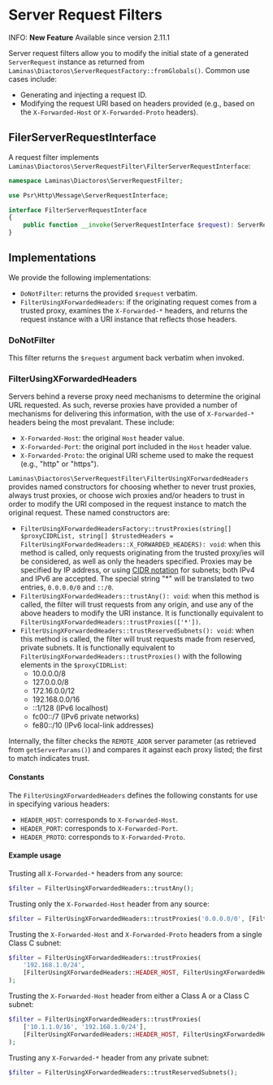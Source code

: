 # Server Request Filters

INFO: **New Feature**
Available since version 2.11.1

Server request filters allow you to modify the initial state of a generated `ServerRequest` instance as returned from `Laminas\Diactoros\ServerRequestFactory::fromGlobals()`.
Common use cases include:

- Generating and injecting a request ID.
- Modifying the request URI based on headers provided (e.g., based on the `X-Forwarded-Host` or `X-Forwarded-Proto` headers).

## FilerServerRequestInterface

A request filter implements `Laminas\Diactoros\ServerRequestFilter\FilterServerRequestInterface`:

```php
namespace Laminas\Diactoros\ServerRequestFilter;

use Psr\Http\Message\ServerRequestInterface;

interface FilterServerRequestInterface
{
    public function __invoke(ServerRequestInterface $request): ServerRequestInterface;
}
```

## Implementations

We provide the following implementations:

- `DoNotFilter`: returns the provided `$request` verbatim.
- `FilterUsingXForwardedHeaders`: if the originating request comes from a trusted proxy, examines the `X-Forwarded-*` headers, and returns the request instance with a URI instance that reflects those headers.

### DoNotFilter

This filter returns the `$request` argument back verbatim when invoked.

### FilterUsingXForwardedHeaders

Servers behind a reverse proxy need mechanisms to determine the original URL requested.
As such, reverse proxies have provided a number of mechanisms for delivering this information, with the use of `X-Forwarded-*` headers being the most prevalant.
These include:

- `X-Forwarded-Host`: the original `Host` header value.
- `X-Forwarded-Port`: the original port included in the `Host` header value.
- `X-Forwarded-Proto`: the original URI scheme used to make the request (e.g., "http" or "https").

`Laminas\Diactoros\ServerRequestFilter\FilterUsingXForwardedHeaders` provides named constructors for choosing whether to never trust proxies, always trust proxies, or choose wich proxies and/or headers to trust in order to modify the URI composed in the request instance to match the original request.
These named constructors are:

- `FilterUsingXForwardedHeadersFactory::trustProxies(string[] $proxyCIDRList, string[] $trustedHeaders = FilterUsingXForwardedHeaders::X_FORWARDED_HEADERS): void`: when this method is called, only requests originating from the trusted proxy/ies will be considered, as well as only the headers specified.
  Proxies may be specified by IP address, or using [CIDR notation](https://en.wikipedia.org/wiki/Classless_Inter-Domain_Routing) for subnets; both IPv4 and IPv6 are accepted.
  The special string "*" will be translated to two entries, `0.0.0.0/0` and `::/0`.
- `FilterUsingXForwardedHeaders::trustAny(): void`: when this method is called, the filter will trust requests from any origin, and use any of the above headers to modify the URI instance.
  It is functionally equivalent to `FilterUsingXForwardedHeaders::trustProxies(['*'])`.
- `FilterUsingXForwardedHeaders::trustReservedSubnets(): void`: when this method is called, the filter will trust requests made from reserved, private subnets.
  It is functionally equivalent to `FilterUsingXForwardedHeaders::trustProxies()` with the following elements in the `$proxyCIDRList`:
  - 10.0.0.0/8
  - 127.0.0.0/8
  - 172.16.0.0/12
  - 192.168.0.0/16
  - ::1/128 (IPv6 localhost)
  - fc00::/7 (IPv6 private networks)
  - fe80::/10 (IPv6 local-link addresses)

Internally, the filter checks the `REMOTE_ADDR` server parameter (as retrieved from `getServerParams()`) and compares it against each proxy listed; the first to match indicates trust.

#### Constants

The `FilterUsingXForwardedHeaders` defines the following constants for use in specifying various headers:

- `HEADER_HOST`: corresponds to `X-Forwarded-Host`.
- `HEADER_PORT`: corresponds to `X-Forwarded-Port`.
- `HEADER_PROTO`: corresponds to `X-Forwarded-Proto`.

#### Example usage

Trusting all `X-Forwarded-*` headers from any source:

```php
$filter = FilterUsingXForwardedHeaders::trustAny();
```

Trusting only the `X-Forwarded-Host` header from any source:

```php
$filter = FilterUsingXForwardedHeaders::trustProxies('0.0.0.0/0', [FilterUsingXForwardedHeaders::HEADER_HOST]);
```

Trusting the `X-Forwarded-Host` and `X-Forwarded-Proto` headers from a single Class C subnet:

```php
$filter = FilterUsingXForwardedHeaders::trustProxies(
    '192.168.1.0/24',
    [FilterUsingXForwardedHeaders::HEADER_HOST, FilterUsingXForwardedHeaders::HEADER_PROTO]
);
```

Trusting the `X-Forwarded-Host` header from either a Class A or a Class C subnet:

```php
$filter = FilterUsingXForwardedHeaders::trustProxies(
    ['10.1.1.0/16', '192.168.1.0/24'],
    [FilterUsingXForwardedHeaders::HEADER_HOST, FilterUsingXForwardedHeaders::HEADER_PROTO]
);
```

Trusting any `X-Forwarded-*` header from any private subnet:

```php
$filter = FilterUsingXForwardedHeaders::trustReservedSubnets();
```
